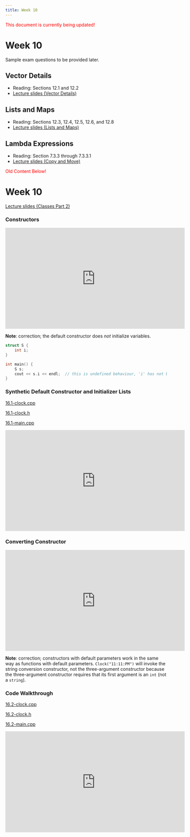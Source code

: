 ```yaml
---
title: Week 10
---
```


<span style="color:red">This document is currently being updated!</span>


# Week 10
Sample exam questions to be provided later.


## Vector Details
* Reading: Sections 12.1 and 12.2
* [Lecture slides (Vector Details)]()

<div align="center">

</div>

## Lists and Maps
* Reading: Sections 12.3, 12.4, 12.5, 12.6, and 12.8
* [Lecture slides (Lists and Maps)]()

<div align="center">

</div>


## Lambda Expressions
* Reading: Section 7.3.3 through 7.3.3.1
* [Lecture slides (Copy and Move)]()

<div align="center">

</div>



<span style="color:red">Old Content Below!</span>

# Week 10

[Lecture slides (Classes Part 2)](https://docs.google.com/presentation/d/1PfZqsP_MKAbGhYNzW_awN_9YSy7i7ZO-D_Za3e3FbNE/edit?usp=sharing)

### Constructors

<div align="center">
<iframe width="560" height="315" src="https://www.youtube.com/embed/SbW_2g6DH20" frameborder="0" allow="accelerometer; autoplay; clipboard-write; encrypted-media; gyroscope; picture-in-picture" allowfullscreen></iframe>
</div>

**Note**: correction; the default constructor does *not* initialize variables.

```c++
struct S {
    int i;
}

int main() {
    S s;
    cout << s.i << endl;  // this is undefined behaviour, 'i' has not been initialized
}
```

### Synthetic Default Constructor and Initializer Lists

[16.1-clock.cpp](week10/16.1-clock.cpp)

[16.1-clock.h](week10/16.1-clock.h)

[16.1-main.cpp](week10/16.1-main.cpp)

<div align="center">
<iframe width="560" height="315" src="https://www.youtube.com/embed/4PFaSl2tLhY" frameborder="0" allow="accelerometer; autoplay; clipboard-write; encrypted-media; gyroscope; picture-in-picture" allowfullscreen></iframe>
</div>

### Converting Constructor

<div align="center">
<iframe width="560" height="315" src="https://www.youtube.com/embed/sJ6u9XP9Y_4" frameborder="0" allow="accelerometer; autoplay; clipboard-write; encrypted-media; gyroscope; picture-in-picture" allowfullscreen></iframe>
</div>

**Note**: correction; constructors with default parameters work in the same way as functions with default parameters. `Clock("11:11:PM")` will invoke the string conversion constructor, not the three-argument constructor because the three-argument constructor requires that its first argument is an `int` (not a `string`).

### Code Walkthrough

[16.2-clock.cpp](week10/16.2-clock.cpp)

[16.2-clock.h](week10/16.2-clock.h)

[16.2-main.cpp](week10/16.2-main.cpp)

<div align="center">
<iframe width="560" height="315" src="https://www.youtube.com/embed/lnT8fZXtdAQ" frameborder="0" allow="accelerometer; autoplay; clipboard-write; encrypted-media; gyroscope; picture-in-picture" allowfullscreen></iframe>
</div>